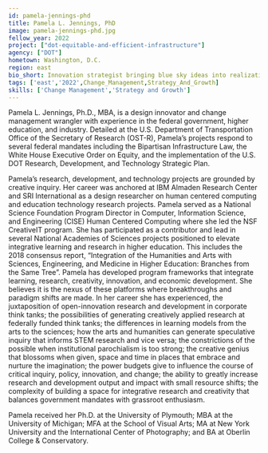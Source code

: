 ```yaml
---
id: pamela-jennings-phd
title: Pamela L. Jennings, PhD
image: pamela-jennings-phd.jpg
fellow_year: 2022
project: ["dot-equitable-and-efficient-infrastructure"]
agency: ["DOT"]
hometown: Washington, D.C.
region: east
bio_short: Innovation strategist bringing blue sky ideas into realization through change management leadership and effective human and capital resourcing.
tags: ['east','2022',Change_Management,Strategy_And_Growth]
skills: ['Change Management','Strategy and Growth']
---
```


Pamela L. Jennings, Ph.D., MBA, is a design innovator and change management wrangler with experience in the federal government, higher education, and industry. Detailed at the U.S. Department of Transportation Office of the Secretary of Research (OST-R), Pamela’s projects respond to several federal mandates including the Bipartisan Infrastructure Law, the White House Executive Order on Equity, and the implementation of the U.S. DOT Research, Development, and Technology Strategic Plan.

Pamela’s research, development, and technology projects are grounded by creative inquiry. Her career was anchored at IBM Almaden Research Center and SRI International as a design researcher on human centered computing and education technology research projects. Pamela served as a National Science Foundation Program Director in Computer, Information Science, and Engineering (CISE) Human Centered Computing where she led the NSF CreativeIT program. She has participated as a contributor and lead in several National Academies of Sciences projects positioned to elevate integrative learning and research in higher education. This includes the 2018 consensus report, “Integration of the Humanities and Arts with Sciences, Engineering, and Medicine in Higher Education: Branches from the Same Tree”. Pamela has developed program frameworks that integrate learning, research, creativity, innovation, and economic development. She believes it is the nexus of these platforms where breakthroughs and paradigm shifts are made. In her career she has experienced, the juxtaposition of open-innovation research and development in corporate think tanks; the possibilities of generating creatively applied research at federally funded think tanks; the differences in learning models from the arts to the sciences; how the arts and humanities can generate speculative inquiry that informs STEM research and vice versa; the constrictions of the possible when institutional parochialism is too strong; the creative genius that blossoms when given, space and time in places that embrace and nurture the imagination; the power budgets give to influence the course of critical inquiry, policy, innovation, and change; the ability to greatly increase research and development output and impact with small resource shifts; the complexity of building a space for integrative research and creativity that balances government mandates with grassroot enthusiasm.

Pamela received her Ph.D. at the University of Plymouth; MBA at the University of Michigan; MFA at the School of Visual Arts; MA at New York University and the International Center of Photography; and BA at Oberlin College & Conservatory.
